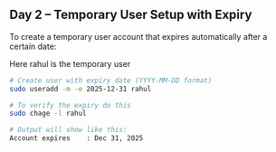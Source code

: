 ## Day 2 – Temporary User Setup with Expiry

To create a temporary user account that expires automatically after a certain date:

Here rahul is the temporary user

```bash
# Create user with expiry date (YYYY-MM-DD format)
sudo useradd -m -e 2025-12-31 rahul

# To verify the expiry do this 
sudo chage -l rahul

# Output will show like this:
Account expires    : Dec 31, 2025
